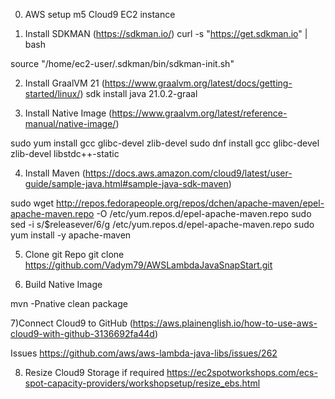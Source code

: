 0) AWS setup m5 Cloud9 EC2 instance

1) Install SDKMAN   (https://sdkman.io/)
curl -s "https://get.sdkman.io" | bash

source "/home/ec2-user/.sdkman/bin/sdkman-init.sh"

2) Install GraalVM 21  (https://www.graalvm.org/latest/docs/getting-started/linux/)
sdk install java 21.0.2-graal

3) Install Native Image  (https://www.graalvm.org/latest/reference-manual/native-image/)

sudo yum install gcc glibc-devel zlib-devel
sudo dnf install gcc glibc-devel zlib-devel libstdc++-static

4) Install Maven  (https://docs.aws.amazon.com/cloud9/latest/user-guide/sample-java.html#sample-java-sdk-maven)

sudo wget http://repos.fedorapeople.org/repos/dchen/apache-maven/epel-apache-maven.repo -O /etc/yum.repos.d/epel-apache-maven.repo
sudo sed -i s/\$releasever/6/g /etc/yum.repos.d/epel-apache-maven.repo
sudo yum install -y apache-maven

5) Clone git Repo
git clone https://github.com/Vadym79/AWSLambdaJavaSnapStart.git

6) Build Native Image

mvn -Pnative clean package

7)Connect Cloud9 to GitHub (https://aws.plainenglish.io/how-to-use-aws-cloud9-with-github-3136692fa44d)

Issues
https://github.com/aws/aws-lambda-java-libs/issues/262

8) Resize Cloud9 Storage if required https://ec2spotworkshops.com/ecs-spot-capacity-providers/workshopsetup/resize_ebs.html